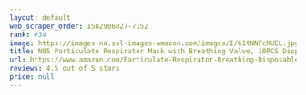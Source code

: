 ```yaml
---
layout: default 
﻿web_scraper_order: 1582906827-7152
rank: #34
image: https://images-na.ssl-images-amazon.com/images/I/61tNNFcKUEL.jpg
title: N95 Particulate Respirator Mask with Breathing Valve, 10PCS Disposable Air Filter Masks against Dust, Pollution, Particle, Pollen, Smoke, Safety…
url: https://www.amazon.com/Particulate-Respirator-Breathing-Disposable-Construction/dp/B07HGWHS1X/ref=zg_mw_hi_34?_encoding=UTF8&psc=1&refRID=A6V7PFP7K69AZRGH710E
reviews: 4.5 out of 5 stars
price: null
---
```

